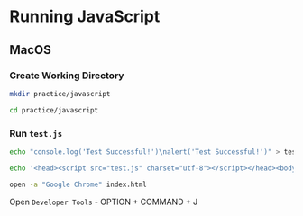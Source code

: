 # Running JavaScript

## MacOS

### Create Working Directory

```bash
mkdir practice/javascript

cd practice/javascript
```

### Run `test.js`

```bash
echo "console.log('Test Successful!')\nalert('Test Successful!')" > test.js

echo '<head><script src="test.js" charset="utf-8"></script></head><body></body>' > index.html

open -a "Google Chrome" index.html
```

Open `Developer Tools` - OPTION + COMMAND + J
